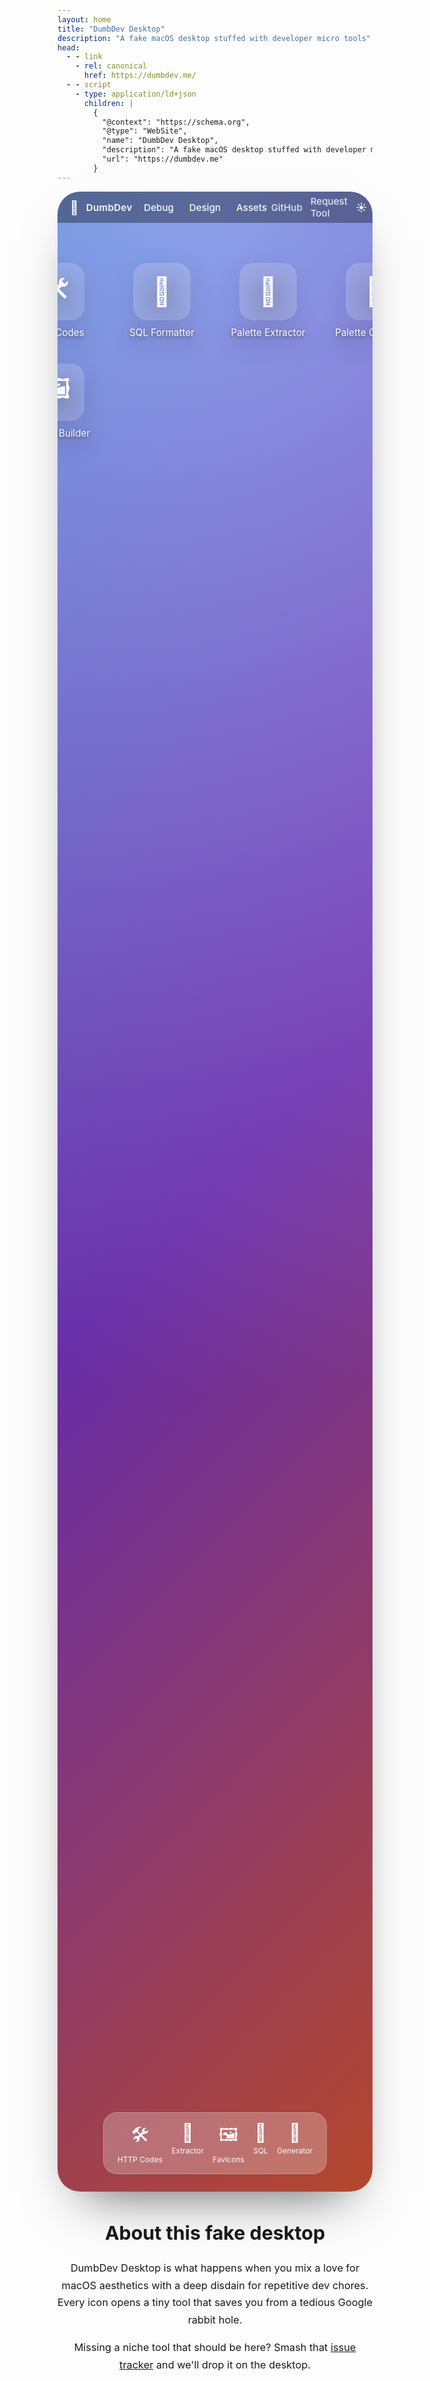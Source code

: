 ```yaml
---
layout: home
title: "DumbDev Desktop"
description: "A fake macOS desktop stuffed with developer micro tools"
head:
  - - link
    - rel: canonical
      href: https://dumbdev.me/
  - - script
    - type: application/ld+json
      children: |
        {
          "@context": "https://schema.org",
          "@type": "WebSite",
          "name": "DumbDev Desktop",
          "description": "A fake macOS desktop stuffed with developer micro tools",
          "url": "https://dumbdev.me"
        }
---
```


<div class="mac-viewport">
  <div class="menu-bar" role="menubar">
    <div class="menu-left">
      <span class="menu-logo" aria-hidden="true"></span>
      <span class="menu-title">DumbDev</span>
      <div class="menu-dropdown">
        <button class="menu-button" type="button" aria-haspopup="true">Debug</button>
        <div class="menu-panel" role="menu">
          <a role="menuitem" href="/http-codes/">HTTP Codes Explainer</a>
          <a role="menuitem" href="/sql-formatter/">SQL Formatter</a>
        </div>
      </div>
      <div class="menu-dropdown">
        <button class="menu-button" type="button" aria-haspopup="true">Design</button>
        <div class="menu-panel" role="menu">
          <a role="menuitem" href="/color-palette-extractor/">Color Palette Extractor</a>
          <a role="menuitem" href="/color-palette-generator/">Color Palette Generator</a>
        </div>
      </div>
      <div class="menu-dropdown">
        <button class="menu-button" type="button" aria-haspopup="true">Assets</button>
        <div class="menu-panel" role="menu">
          <a role="menuitem" href="/favicon-builder/">Favicon Builder</a>
        </div>
      </div>
    </div>
    <div class="menu-right">
      <a class="menu-link" href="https://github.com/shadowlanes/dumbdev" target="_blank" rel="noopener">GitHub</a>
      <a class="menu-link" href="https://github.com/shadowlanes/dumbdev/issues" target="_blank" rel="noopener">Request Tool</a>
      <span class="menu-clock" aria-hidden="true">☀︎</span>
    </div>
  </div>

  <div class="desktop" role="navigation" aria-label="Desktop shortcuts">
    <div class="desktop-icons">
      <a class="desktop-icon" href="/http-codes/">
        <span class="icon-emoji" aria-hidden="true">🛠️</span>
        <span class="icon-label">HTTP Codes</span>
      </a>
      <a class="desktop-icon" href="/sql-formatter/">
        <span class="icon-emoji" aria-hidden="true">📄</span>
        <span class="icon-label">SQL Formatter</span>
      </a>
      <a class="desktop-icon" href="/color-palette-extractor/">
        <span class="icon-emoji" aria-hidden="true">🎨</span>
        <span class="icon-label">Palette Extractor</span>
      </a>
      <a class="desktop-icon" href="/color-palette-generator/">
        <span class="icon-emoji" aria-hidden="true">🌈</span>
        <span class="icon-label">Palette Generator</span>
      </a>
      <a class="desktop-icon" href="/favicon-builder/">
        <span class="icon-emoji" aria-hidden="true">🖼️</span>
        <span class="icon-label">Favicon Builder</span>
      </a>
    </div>
  </div>

  <div class="dock" role="navigation" aria-label="Dock shortcuts">
    <div class="dock-glass">
      <a class="dock-icon" href="/http-codes/">
        <span aria-hidden="true">🛠️</span>
        <span>HTTP Codes</span>
      </a>
      <a class="dock-icon" href="/color-palette-extractor/">
        <span aria-hidden="true">🎨</span>
        <span>Extractor</span>
      </a>
      <a class="dock-icon" href="/favicon-builder/">
        <span aria-hidden="true">🖼️</span>
        <span>Favicons</span>
      </a>
      <a class="dock-icon" href="/sql-formatter/">
        <span aria-hidden="true">📄</span>
        <span>SQL</span>
      </a>
      <a class="dock-icon" href="/color-palette-generator/">
        <span aria-hidden="true">🌈</span>
        <span>Generator</span>
      </a>
    </div>
  </div>
</div>

<section class="desktop-notes" id="about">
  <h2>About this fake desktop</h2>
  <p>
    DumbDev Desktop is what happens when you mix a love for macOS aesthetics with a deep disdain for repetitive dev chores.
    Every icon opens a tiny tool that saves you from a tedious Google rabbit hole.
  </p>
  <p>
    Missing a niche tool that should be here? Smash that <a href="https://github.com/shadowlanes/dumbdev/issues">issue tracker</a> and we'll drop it on the desktop.
  </p>
</section>

<style scoped>
.mac-viewport {
  position: relative;
  min-height: 80vh;
  border-radius: 36px;
  overflow: hidden;
  box-shadow: 0 40px 80px -40px rgba(0, 0, 0, 0.65);
  background: radial-gradient(circle at top, rgba(255,255,255,0.35) 0%, rgba(0,0,0,0.2) 60%),
              linear-gradient(135deg, hsl(221 73% 58%), hsl(268 62% 52%), hsl(12 74% 55%));
  backdrop-filter: blur(10px);
  color: #f8fbff;
}

.menu-bar {
  display: flex;
  justify-content: space-between;
  align-items: center;
  padding: 0.4rem 1.25rem;
  background: rgba(20, 24, 34, 0.4);
  backdrop-filter: blur(25px);
  font-size: 0.95rem;
}

.menu-left {
  display: flex;
  align-items: center;
  gap: 0.75rem;
}

.menu-logo {
  font-size: 1.3rem;
}

.menu-title {
  font-weight: 600;
  letter-spacing: 0.02em;
}

.menu-dropdown {
  position: relative;
}

.menu-button {
  display: inline-flex;
  align-items: center;
  gap: 0.25rem;
  font: inherit;
  font-weight: 500;
  padding: 0.2rem 0.4rem;
  border-radius: 6px;
  border: none;
  background: transparent;
  color: inherit;
  cursor: pointer;
  transition: background 0.15s ease, color 0.15s ease;
}

.menu-button:focus-visible {
  outline: 2px solid rgba(255, 255, 255, 0.65);
  outline-offset: 2px;
}

.menu-dropdown:hover .menu-button,
.menu-dropdown:focus-within .menu-button {
  background: rgba(255, 255, 255, 0.2);
}

.menu-panel {
  position: absolute;
  top: 1.8rem;
  left: 0;
  display: flex;
  flex-direction: column;
  min-width: 190px;
  padding: 0.4rem 0;
  border-radius: 12px;
  border: 1px solid rgba(255, 255, 255, 0.12);
  background: rgba(16, 20, 30, 0.85);
  box-shadow: 0 18px 28px -18px rgba(0, 0, 0, 0.6);
  opacity: 0;
  transform: translateY(6px);
  pointer-events: none;
  transition: opacity 0.15s ease, transform 0.15s ease;
  z-index: 10;
}

.menu-dropdown:hover .menu-panel,
.menu-dropdown:focus-within .menu-panel {
  opacity: 1;
  transform: translateY(0);
  pointer-events: auto;
}

.menu-panel a {
  padding: 0.45rem 1rem;
  color: inherit;
  text-decoration: none;
  transition: background 0.12s ease;
}

.menu-panel a:hover {
  background: rgba(255, 255, 255, 0.15);
}

.menu-right {
  display: flex;
  align-items: center;
  gap: 0.8rem;
  font-weight: 500;
}

.menu-link {
  color: inherit;
  text-decoration: none;
  opacity: 0.85;
  transition: opacity 0.12s ease;
}

.menu-link:hover {
  opacity: 1;
}

.menu-clock {
  font-size: 1.1rem;
}

.desktop {
  display: flex;
  justify-content: center;
  align-items: center;
  padding: 4rem 2rem 6rem;
}

.desktop-icons {
  display: grid;
  grid-template-columns: repeat(auto-fit, minmax(130px, 1fr));
  gap: 2.5rem;
  max-width: 640px;
}

.desktop-icon {
  display: flex;
  flex-direction: column;
  align-items: center;
  gap: 0.6rem;
  text-decoration: none;
  color: inherit;
  filter: drop-shadow(0 10px 18px rgba(0,0,0,0.45));
}

.desktop-icon:hover .icon-emoji {
  transform: translateY(-4px) scale(1.04);
}

.icon-emoji {
  display: grid;
  place-items: center;
  width: 92px;
  height: 92px;
  font-size: 2.8rem;
  border-radius: 22px;
  background: rgba(255, 255, 255, 0.18);
  backdrop-filter: blur(14px);
  transition: transform 0.18s ease;
}

.icon-label {
  font-size: 0.95rem;
  text-align: center;
  text-shadow: 0 2px 6px rgba(0,0,0,0.5);
}

.dock {
  position: absolute;
  bottom: 1.75rem;
  width: 100%;
  display: flex;
  justify-content: center;
  pointer-events: none;
}

.dock-glass {
  display: flex;
  gap: 0.9rem;
  padding: 0.9rem 1.4rem;
  border-radius: 22px;
  background: rgba(255, 255, 255, 0.25);
  backdrop-filter: blur(28px);
  border: 1px solid rgba(255, 255, 255, 0.22);
  pointer-events: auto;
}

.dock-icon {
  display: flex;
  flex-direction: column;
  align-items: center;
  gap: 0.25rem;
  font-size: 1.8rem;
  text-decoration: none;
  color: inherit;
}

.dock-icon span:last-child {
  font-size: 0.75rem;
}

.dock-icon:hover {
  transform: translateY(-6px) scale(1.05);
}

.desktop-notes {
  margin: 3rem auto 0;
  max-width: 720px;
  text-align: center;
}

.desktop-notes h2 {
  font-size: 1.9rem;
}

.desktop-notes p {
  font-size: 1.02rem;
  line-height: 1.7;
}

.desktop-notes a {
  color: var(--vp-c-brand-1);
}

@media (max-width: 768px) {
  .mac-viewport {
    border-radius: 24px;
  }

  .menu-bar {
    flex-direction: column;
    gap: 0.6rem;
    align-items: flex-start;
  }

  .desktop {
    padding: 3rem 1.5rem 6rem;
  }

  .desktop-icons {
    grid-template-columns: repeat(auto-fit, minmax(120px, 1fr));
    gap: 2rem;
  }

  .dock {
    bottom: 1.2rem;
  }

  .dock-glass {
    gap: 0.6rem;
    padding: 0.8rem 1rem;
  }
}
</style>

